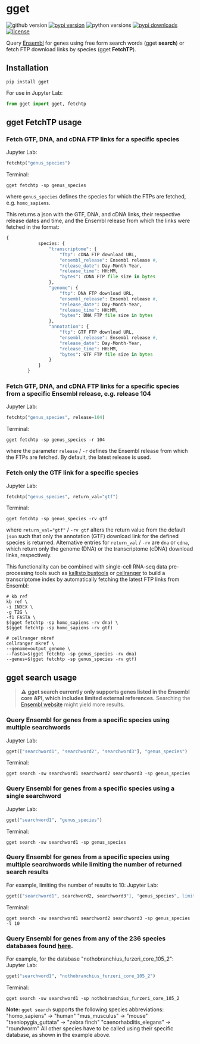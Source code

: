 # gget
![github version](https://img.shields.io/badge/Version-0.0.1-informational)
[![pypi version](https://img.shields.io/pypi/v/gget)](https://pypi.org/project/gget/0.0.1/)
![python versions](https://img.shields.io/pypi/pyversions/gget)
[![pypi downloads](https://img.shields.io/pypi/dm/gget)](https://pypi.org/project/gget/)
[![license](https://img.shields.io/pypi/l/gget)](LICENSE)

Query [Ensembl](https://www.ensembl.org/) for genes using free form search words (gget **search**) or fetch FTP download links by species (gget **FetchTP**).

## Installation
```
pip install gget
```

For use in Jupyter Lab:
```python
from gget import gget, fetchtp
```

## gget FetchTP usage

### Fetch GTF, DNA, and cDNA FTP links for a specific species

Jupyter Lab:
```python
fetchtp("genus_species")
```

Terminal:
```
gget fetchtp -sp genus_species
```
where `genus_species` defines the species for which the FTPs are fetched, e.g. `homo_sapiens`.

This returns a json with the GTF, DNA, and cDNA links, their respective release dates and time, and the Ensembl release from which the links were fetched in the format:
```python
{
            species: {
                "transcriptome": {
                    "ftp": cDNA FTP download URL,
                    "ensembl_release": Ensembl release #,
                    "release_date": Day-Month-Year,
                    "release_time": HH:MM,
                    "bytes": cDNA FTP file size in bytes
                },
                "genome": {
                    "ftp": DNA FTP download URL,
                    "ensembl_release": Ensembl release #,
                    "release_date": Day-Month-Year,
                    "release_time": HH:MM,
                    "bytes": DNA FTP file size in bytes
                },
                "annotation": {
                    "ftp": GTF FTP download URL,
                    "ensembl_release": Ensembl release #,
                    "release_date": Day-Month-Year,
                    "release_time": HH:MM,
                    "bytes": GTF FTP file size in bytes
                }
            }
        }
```

### Fetch GTF, DNA, and cDNA FTP links for a specific species from a specific Ensembl release, e.g. release 104

Jupyter Lab:
```python
fetchtp("genus_species", release=104)
```

Terminal:
```
gget fetchtp -sp genus_species -r 104
```
where the parameter `release` / `-r` defines the Ensembl release from which the FTPs are fetched. By default, the latest release is used.

### Fetch only the GTF link for a specific species 

Jupyter Lab:
```python
fetchtp("genus_species", return_val="gtf")
```

Terminal:
```
gget fetchtp -sp genus_species -rv gtf
```
where `return_val="gtf"` /  `-rv gtf` alters the return value from the default `json` such that only the annotation (GTF) download link for the defined species is returned. Alternative entries for `return_val` / `-rv` are `dna` or `cdna`, which return only the genome (DNA) or the transcriptome (cDNA) download links, respectively.

This functionality can be combined with single-cell RNA-seq data pre-processing tools such as [kallisto bustools](https://pachterlab.github.io/kallistobustools/kb_usage/kb_ref/) or [cellranger](https://support.10xgenomics.com/single-cell-gene-expression/software/pipelines/latest/advanced/references) to build a transcriptome index by automatically fetching the latest FTP links from Ensembl:
```
# kb ref
kb ref \
-i INDEX \
-g T2G \
-f1 FASTA \
$(gget fetchtp -sp homo_sapiens -rv dna) \
$(gget fetchtp -sp homo_sapiens -rv gtf)

# cellranger mkref
cellranger mkref \
--genome=output_genome \
--fasta=$(gget fetchtp -sp genus_species -rv dna)
--genes=$(gget fetchtp -sp genus_species -rv gtf)
```

## gget search usage
> :warning: **gget search currently only supports genes listed in the Ensembl core API, which includes limited external references.** Searching the [Ensembl website](https://uswest.ensembl.org/index.html) might yield more results.

### Query Ensembl for genes from a specific species using multiple searchwords
Jupyter Lab:
```python
gget(["searchword1", "searchword2", "searchword3"], "genus_species")
```

Terminal:
```
gget search -sw searchword1 searchword2 searchword3 -sp genus_species
```

### Query Ensembl for genes from a specific species using a single searchword
Jupyter Lab:
```python
gget("searchword1", "genus_species")
```

Terminal:
```
gget search -sw searchword1 -sp genus_species
```

### Query Ensembl for genes from a specific species using multiple searchwords while limiting the number of returned search results 
For example, limiting the number of results to 10:
Jupyter Lab:
```python
gget(["searchword1", searchword2, searchword3"], "genus_species", limit=10)
```

Terminal:
```
gget search -sw searchword1 searchword2 searchword3 -sp genus_species -l 10
```

### Query Ensembl for genes from any of the 236 species databases found [here](http://ftp.ensembl.org/pub/release-105/mysql/). 
For example, for the database "nothobranchius_furzeri_core_105_2": 
Jupyter Lab:
```python
gget("searchword1", "nothobranchius_furzeri_core_105_2")
```

Terminal:
```
gget search -sw searchword1 -sp nothobranchius_furzeri_core_105_2 
```

**Note:** 
`gget search` supports the following species abbreviations:
"homo_sapiens" -> "human"
"mus_musculus" -> "mouse"
"taeniopygia_guttata" -> "zebra finch"
"caenorhabditis_elegans" -> "roundworm"
All other species have to be called using their specific database, as shown in the example above.

